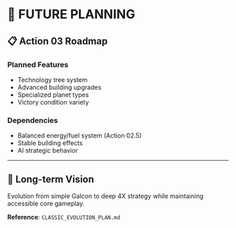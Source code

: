# 🔮 FUTURE PLANNING

## 📋 Action 03 Roadmap

### Planned Features
- Technology tree system
- Advanced building upgrades
- Specialized planet types
- Victory condition variety

### Dependencies
- Balanced energy/fuel system (Action 02.5)
- Stable building effects
- AI strategic behavior

---

## 🎯 Long-term Vision

Evolution from simple Galcon to deep 4X strategy while maintaining accessible core gameplay.

**Reference**: `CLASSIC_EVOLUTION_PLAN.md`
